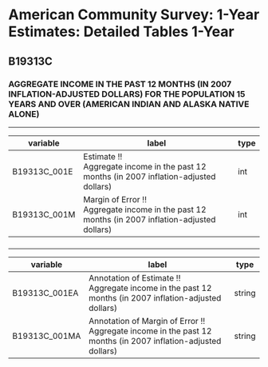 # American Community Survey: 1-Year Estimates: Detailed Tables 1-Year

## B19313C

### AGGREGATE INCOME IN THE PAST 12 MONTHS (IN 2007 INFLATION-ADJUSTED DOLLARS) FOR THE POPULATION 15 YEARS AND OVER (AMERICAN INDIAN AND ALASKA NATIVE ALONE)

___

| variable | label | type |
| ----- | ----- | ----- |
| B19313C_001E | Estimate !!<br>Aggregate income in the past 12 months (in 2007 inflation-adjusted dollars) | int |
| B19313C_001M | Margin of Error !!<br>Aggregate income in the past 12 months (in 2007 inflation-adjusted dollars) | int |
### 

___

| variable | label | type |
| ----- | ----- | ----- |
| B19313C_001EA | Annotation of Estimate !!<br>Aggregate income in the past 12 months (in 2007 inflation-adjusted dollars) | string |
| B19313C_001MA | Annotation of Margin of Error !!<br>Aggregate income in the past 12 months (in 2007 inflation-adjusted dollars) | string |

